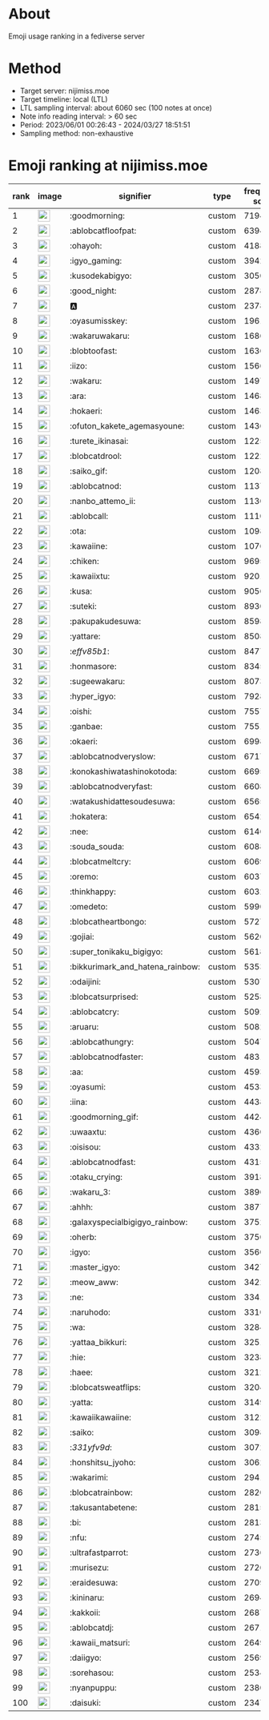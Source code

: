 # About
Emoji usage ranking in a fediverse server

# Method
- Target server: nijimiss.moe
- Target timeline: local (LTL)
- LTL sampling interval: about 6060 sec (100 notes at once)
- Note info reading interval: > 60 sec
- Period: 2023/06/01 00:26:43 - 2024/03/27 18:51:51 
- Sampling method: non-exhaustive

# Emoji ranking at nijimiss.moe

|rank|image|signifier|type|frequency score|
|----|----|----|----|----|
|1|<img height="24" src="https://nijimiss.moe/emoji/goodmorning.webp">|:goodmorning:|custom|71940|
|2|<img height="24" src="https://nijimiss.moe/emoji/ablobcatfloofpat.webp">|:ablobcatfloofpat:|custom|63948|
|3|<img height="24" src="https://nijimiss.moe/emoji/ohayoh.webp">|:ohayoh:|custom|41882|
|4|<img height="24" src="https://nijimiss.moe/emoji/igyo_gaming.webp">|:igyo_gaming:|custom|39423|
|5|<img height="24" src="https://nijimiss.moe/emoji/kusodekabigyo.webp">|:kusodekabigyo:|custom|30509|
|6|<img height="24" src="https://nijimiss.moe/emoji/good_night.webp">|:good_night:|custom|28787|
|7|<img height="24" src="https://nijimiss.moe/emoji/a.webp">|:a:|custom|23782|
|8|<img height="24" src="https://nijimiss.moe/emoji/oyasumisskey.webp">|:oyasumisskey:|custom|19614|
|9|<img height="24" src="https://nijimiss.moe/emoji/wakaruwakaru.webp">|:wakaruwakaru:|custom|16868|
|10|<img height="24" src="https://nijimiss.moe/emoji/blobtoofast.webp">|:blobtoofast:|custom|16364|
|11|<img height="24" src="https://nijimiss.moe/emoji/iizo.webp">|:iizo:|custom|15660|
|12|<img height="24" src="https://nijimiss.moe/emoji/wakaru.webp">|:wakaru:|custom|14978|
|13|<img height="24" src="https://nijimiss.moe/emoji/ara.webp">|:ara:|custom|14683|
|14|<img height="24" src="https://nijimiss.moe/emoji/hokaeri.webp">|:hokaeri:|custom|14638|
|15|<img height="24" src="https://nijimiss.moe/emoji/ofuton_kakete_agemasyoune.webp">|:ofuton_kakete_agemasyoune:|custom|14361|
|16|<img height="24" src="https://nijimiss.moe/emoji/turete_ikinasai.webp">|:turete_ikinasai:|custom|12259|
|17|<img height="24" src="https://nijimiss.moe/emoji/blobcatdrool.webp">|:blobcatdrool:|custom|12221|
|18|<img height="24" src="https://nijimiss.moe/emoji/saiko_gif.webp">|:saiko_gif:|custom|12083|
|19|<img height="24" src="https://nijimiss.moe/emoji/ablobcatnod.webp">|:ablobcatnod:|custom|11377|
|20|<img height="24" src="https://nijimiss.moe/emoji/nanbo_attemo_ii.webp">|:nanbo_attemo_ii:|custom|11304|
|21|<img height="24" src="https://nijimiss.moe/emoji/ablobcall.webp">|:ablobcall:|custom|11104|
|22|<img height="24" src="https://nijimiss.moe/emoji/ota.webp">|:ota:|custom|10984|
|23|<img height="24" src="https://nijimiss.moe/emoji/kawaiine.webp">|:kawaiine:|custom|10764|
|24|<img height="24" src="https://nijimiss.moe/emoji/chiken.webp">|:chiken:|custom|9695|
|25|<img height="24" src="https://nijimiss.moe/emoji/kawaiixtu.webp">|:kawaiixtu:|custom|9201|
|26|<img height="24" src="https://nijimiss.moe/emoji/kusa.webp">|:kusa:|custom|9056|
|27|<img height="24" src="https://nijimiss.moe/emoji/suteki.webp">|:suteki:|custom|8930|
|28|<img height="24" src="https://nijimiss.moe/emoji/pakupakudesuwa.webp">|:pakupakudesuwa:|custom|8598|
|29|<img height="24" src="https://nijimiss.moe/emoji/yattare.webp">|:yattare:|custom|8508|
|30|<img height="24" src="https://nijimiss.moe/emoji/_effv85b1_.webp">|:_effv85b1_:|custom|8477|
|31|<img height="24" src="https://nijimiss.moe/emoji/honmasore.webp">|:honmasore:|custom|8345|
|32|<img height="24" src="https://nijimiss.moe/emoji/sugeewakaru.webp">|:sugeewakaru:|custom|8073|
|33|<img height="24" src="https://nijimiss.moe/emoji/hyper_igyo.webp">|:hyper_igyo:|custom|7928|
|34|<img height="24" src="https://nijimiss.moe/emoji/oishi.webp">|:oishi:|custom|7557|
|35|<img height="24" src="https://nijimiss.moe/emoji/ganbae.webp">|:ganbae:|custom|7551|
|36|<img height="24" src="https://nijimiss.moe/emoji/okaeri.webp">|:okaeri:|custom|6998|
|37|<img height="24" src="https://nijimiss.moe/emoji/ablobcatnodveryslow.webp">|:ablobcatnodveryslow:|custom|6717|
|38|<img height="24" src="https://nijimiss.moe/emoji/konokashiwatashinokotoda.webp">|:konokashiwatashinokotoda:|custom|6695|
|39|<img height="24" src="https://nijimiss.moe/emoji/ablobcatnodveryfast.webp">|:ablobcatnodveryfast:|custom|6608|
|40|<img height="24" src="https://nijimiss.moe/emoji/watakushidattesoudesuwa.webp">|:watakushidattesoudesuwa:|custom|6565|
|41|<img height="24" src="https://nijimiss.moe/emoji/hokatera.webp">|:hokatera:|custom|6542|
|42|<img height="24" src="https://nijimiss.moe/emoji/nee.webp">|:nee:|custom|6146|
|43|<img height="24" src="https://nijimiss.moe/emoji/souda_souda.webp">|:souda_souda:|custom|6088|
|44|<img height="24" src="https://nijimiss.moe/emoji/blobcatmeltcry.webp">|:blobcatmeltcry:|custom|6069|
|45|<img height="24" src="https://nijimiss.moe/emoji/oremo.webp">|:oremo:|custom|6037|
|46|<img height="24" src="https://nijimiss.moe/emoji/thinkhappy.webp">|:thinkhappy:|custom|6032|
|47|<img height="24" src="https://nijimiss.moe/emoji/omedeto.webp">|:omedeto:|custom|5990|
|48|<img height="24" src="https://nijimiss.moe/emoji/blobcatheartbongo.webp">|:blobcatheartbongo:|custom|5727|
|49|<img height="24" src="https://nijimiss.moe/emoji/gojiai.webp">|:gojiai:|custom|5620|
|50|<img height="24" src="https://nijimiss.moe/emoji/super_tonikaku_bigigyo.webp">|:super_tonikaku_bigigyo:|custom|5618|
|51|<img height="24" src="https://nijimiss.moe/emoji/bikkurimark_and_hatena_rainbow.webp">|:bikkurimark_and_hatena_rainbow:|custom|5353|
|52|<img height="24" src="https://nijimiss.moe/emoji/odaijini.webp">|:odaijini:|custom|5307|
|53|<img height="24" src="https://nijimiss.moe/emoji/blobcatsurprised.webp">|:blobcatsurprised:|custom|5258|
|54|<img height="24" src="https://nijimiss.moe/emoji/ablobcatcry.webp">|:ablobcatcry:|custom|5092|
|55|<img height="24" src="https://nijimiss.moe/emoji/aruaru.webp">|:aruaru:|custom|5082|
|56|<img height="24" src="https://nijimiss.moe/emoji/ablobcathungry.webp">|:ablobcathungry:|custom|5047|
|57|<img height="24" src="https://nijimiss.moe/emoji/ablobcatnodfaster.webp">|:ablobcatnodfaster:|custom|4831|
|58|<img height="24" src="https://nijimiss.moe/emoji/aa.webp">|:aa:|custom|4593|
|59|<img height="24" src="https://nijimiss.moe/emoji/oyasumi.webp">|:oyasumi:|custom|4533|
|60|<img height="24" src="https://nijimiss.moe/emoji/iina.webp">|:iina:|custom|4438|
|61|<img height="24" src="https://nijimiss.moe/emoji/goodmorning_gif.webp">|:goodmorning_gif:|custom|4424|
|62|<img height="24" src="https://nijimiss.moe/emoji/uwaaxtu.webp">|:uwaaxtu:|custom|4360|
|63|<img height="24" src="https://nijimiss.moe/emoji/oisisou.webp">|:oisisou:|custom|4332|
|64|<img height="24" src="https://nijimiss.moe/emoji/ablobcatnodfast.webp">|:ablobcatnodfast:|custom|4315|
|65|<img height="24" src="https://nijimiss.moe/emoji/otaku_crying.webp">|:otaku_crying:|custom|3918|
|66|<img height="24" src="https://nijimiss.moe/emoji/wakaru_3.webp">|:wakaru_3:|custom|3896|
|67|<img height="24" src="https://nijimiss.moe/emoji/ahhh.webp">|:ahhh:|custom|3877|
|68|<img height="24" src="https://nijimiss.moe/emoji/galaxyspecialbigigyo_rainbow.webp">|:galaxyspecialbigigyo_rainbow:|custom|3752|
|69|<img height="24" src="https://nijimiss.moe/emoji/oherb.webp">|:oherb:|custom|3750|
|70|<img height="24" src="https://nijimiss.moe/emoji/igyo.webp">|:igyo:|custom|3560|
|71|<img height="24" src="https://nijimiss.moe/emoji/master_igyo.webp">|:master_igyo:|custom|3427|
|72|<img height="24" src="https://nijimiss.moe/emoji/meow_aww.webp">|:meow_aww:|custom|3422|
|73|<img height="24" src="https://nijimiss.moe/emoji/ne.webp">|:ne:|custom|3341|
|74|<img height="24" src="https://nijimiss.moe/emoji/naruhodo.webp">|:naruhodo:|custom|3310|
|75|<img height="24" src="https://nijimiss.moe/emoji/wa.webp">|:wa:|custom|3284|
|76|<img height="24" src="https://nijimiss.moe/emoji/yattaa_bikkuri.webp">|:yattaa_bikkuri:|custom|3251|
|77|<img height="24" src="https://nijimiss.moe/emoji/hie.webp">|:hie:|custom|3238|
|78|<img height="24" src="https://nijimiss.moe/emoji/haee.webp">|:haee:|custom|3212|
|79|<img height="24" src="https://nijimiss.moe/emoji/blobcatsweatflips.webp">|:blobcatsweatflips:|custom|3204|
|80|<img height="24" src="https://nijimiss.moe/emoji/yatta.webp">|:yatta:|custom|3149|
|81|<img height="24" src="https://nijimiss.moe/emoji/kawaiikawaiine.webp">|:kawaiikawaiine:|custom|3122|
|82|<img height="24" src="https://nijimiss.moe/emoji/saiko.webp">|:saiko:|custom|3098|
|83|<img height="24" src="https://nijimiss.moe/emoji/_331yfv9d_.webp">|:_331yfv9d_:|custom|3072|
|84|<img height="24" src="https://nijimiss.moe/emoji/honshitsu_jyoho.webp">|:honshitsu_jyoho:|custom|3062|
|85|<img height="24" src="https://nijimiss.moe/emoji/wakarimi.webp">|:wakarimi:|custom|2941|
|86|<img height="24" src="https://nijimiss.moe/emoji/blobcatrainbow.webp">|:blobcatrainbow:|custom|2820|
|87|<img height="24" src="https://nijimiss.moe/emoji/takusantabetene.webp">|:takusantabetene:|custom|2815|
|88|<img height="24" src="https://nijimiss.moe/emoji/bi.webp">|:bi:|custom|2813|
|89|<img height="24" src="https://nijimiss.moe/emoji/nfu.webp">|:nfu:|custom|2745|
|90|<img height="24" src="https://nijimiss.moe/emoji/ultrafastparrot.webp">|:ultrafastparrot:|custom|2736|
|91|<img height="24" src="https://nijimiss.moe/emoji/murisezu.webp">|:murisezu:|custom|2726|
|92|<img height="24" src="https://nijimiss.moe/emoji/eraidesuwa.webp">|:eraidesuwa:|custom|2709|
|93|<img height="24" src="https://nijimiss.moe/emoji/kininaru.webp">|:kininaru:|custom|2694|
|94|<img height="24" src="https://nijimiss.moe/emoji/kakkoii.webp">|:kakkoii:|custom|2687|
|95|<img height="24" src="https://nijimiss.moe/emoji/ablobcatdj.webp">|:ablobcatdj:|custom|2671|
|96|<img height="24" src="https://nijimiss.moe/emoji/kawaii_matsuri.webp">|:kawaii_matsuri:|custom|2649|
|97|<img height="24" src="https://nijimiss.moe/emoji/daiigyo.webp">|:daiigyo:|custom|2569|
|98|<img height="24" src="https://nijimiss.moe/emoji/sorehasou.webp">|:sorehasou:|custom|2534|
|99|<img height="24" src="https://nijimiss.moe/emoji/nyanpuppu.webp">|:nyanpuppu:|custom|2380|
|100|<img height="24" src="https://nijimiss.moe/emoji/daisuki.webp">|:daisuki:|custom|2347|
